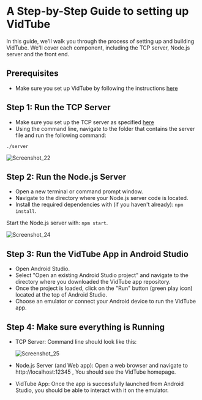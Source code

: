 # A Step-by-Step Guide to setting up VidTube
In this guide, we'll walk you through the process of setting up and building VidTube. We'll cover each component, including the TCP server, Node.js server and the front end.

## Prerequisites
- Make sure you set up VidTube by following the instructions [here](https://github.com/maxshabs/vidtube-part4/wiki/How-to-setup-VidTube)

## Step 1: Run the TCP Server
- Make sure you set up the TCP server as specified [here](https://github.com/maxshabs/vidtube-part4/wiki/How-to-setup-VidTube#step-2-build-the-tcp-server)
- Using the command line, navigate to the folder that contains the server file and run the following command:
```
./server
```

![Screenshot_22](https://github.com/user-attachments/assets/45457fb4-9509-4954-809e-de559e8f3579)

## Step 2: Run the Node.js Server
- Open a new terminal or command prompt window.
- Navigate to the directory where your Node.js server code is located.
- Install the required dependencies with (if you haven't already): `npm install`.

Start the Node.js server with: `npm start`.

![Screenshot_24](https://github.com/user-attachments/assets/8d889797-5762-4b95-a0b3-5629142a8e70)

## Step 3: Run the VidTube App in Android Studio
- Open Android Studio.
- Select "Open an existing Android Studio project" and navigate to the directory where you downloaded the VidTube app repository.
- Once the project is loaded, click on the "Run" button (green play icon) located at the top of Android Studio.
- Choose an emulator or connect your Android device to run the VidTube app.

## Step 4: Make sure everything is Running
- TCP Server: Command line should look like this:

  ![Screenshot_25](https://github.com/user-attachments/assets/da828f70-7849-4536-bd98-797a6c8210a6)

- Node.js Server (and Web app): Open a web browser and navigate to  http://localhost:12345 , You should see the VidTube homepage.

- VidTube App: Once the app is successfully launched from Android Studio, you should be able to interact with it on the emulator.
